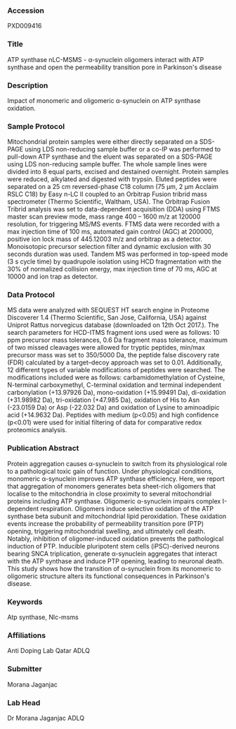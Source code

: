 ### Accession
PXD009416

### Title
ATP synthase nLC-MSMS -  α-synuclein oligomers interact with ATP synthase and open the permeability transition pore in Parkinson's disease

### Description
Impact of monomeric and oligomeric α-synuclein on ATP synthase oxidation.

### Sample Protocol
Mitochondrial protein samples were either directly separated on a SDS-PAGE using LDS non-reducing sample buffer or a co-IP was performed to pull-down ATP synthase and the eluent was separated on a SDS-PAGE using LDS non-reducing sample buffer. The whole sample lines were divided into 8 equal parts, excised and destained overnight. Protein samples were reduced, alkylated and digested with trypsin. Eluted peptides were separated on a 25 cm reversed-phase C18 column (75 µm, 2 µm Acclaim RSLC C18) by Easy n-LC II coupled to an Orbitrap Fusion tribrid mass spectrometer (Thermo Scientific, Waltham, USA). The Orbitrap Fusion Tribrid analysis was set to data-dependent acquisition (DDA) using FTMS master scan preview mode, mass range 400 – 1600 m/z at 120000 resolution, for triggering MS/MS events. FTMS data were recorded with a max injection time of 100 ms, automated gain control (AGC) at 200000, positive ion lock mass of 445.12003 m/z and orbitrap as a detector. Monoisotopic precursor selection filter and dynamic exclusion with 30 seconds duration was used. Tandem MS was performed in top-speed mode (3 s cycle time) by quadrupole isolation using HCD fragmentation with the 30% of normalized collision energy, max injection time of 70 ms, AGC at 10000 and ion trap as detector.

### Data Protocol
MS data were analyzed with SEQUEST HT search engine in Proteome Discoverer 1.4 (Thermo Scientific, San Jose, California, USA) against Uniprot Rattus norvegicus database (downloaded on 12th Oct 2017.). The search parameters for HCD-ITMS fragment ions used were as follows: 10 ppm precursor mass tolerances, 0.6 Da fragment mass tolerance, maximum of two missed cleavages were allowed for tryptic peptides, min/max precursor mass was set to 350/5000 Da, the peptide false discovery rate (FDR) calculated by a target–decoy approach was set to 0.01. Additionally, 12 different types of variable modifications of peptides were searched. The modifications included were as follows: carbamidomethylation of Cysteine, N-terminal carboxymethyl, C-terminal oxidation and terminal independent carbonylation (+13.97926 Da), mono-oxidation (+15.99491 Da), di-oxidation (+31.98982 Da), tri-oxidation (+47.985 Da), oxidation of His to Asn (-23.0159 Da) or Asp (-22.032 Da) and oxidation of Lysine to aminoadipic acid (+14.9632 Da). Peptides with medium (p<0.05) and high confidence (p<0.01) were used for initial filtering of data for comparative redox proteomics analysis.

### Publication Abstract
Protein aggregation causes &#x3b1;-synuclein to switch from its physiological role to a pathological toxic gain of function. Under physiological conditions, monomeric &#x3b1;-synuclein improves ATP synthase efficiency. Here, we report that aggregation of monomers generates beta sheet-rich oligomers that localise to the mitochondria in close proximity to several mitochondrial proteins including ATP synthase. Oligomeric &#x3b1;-synuclein impairs complex I-dependent respiration. Oligomers induce selective oxidation of the ATP synthase beta subunit and mitochondrial lipid peroxidation. These oxidation events increase the probability of permeability transition pore (PTP) opening, triggering mitochondrial swelling, and ultimately cell death. Notably, inhibition of oligomer-induced oxidation prevents the pathological induction of PTP. Inducible pluripotent stem cells (iPSC)-derived neurons bearing SNCA triplication, generate &#x3b1;-synuclein aggregates that interact with the ATP synthase and induce PTP opening, leading to neuronal death. This study shows how the transition of &#x3b1;-synuclein from its monomeric to oligomeric structure alters its functional consequences in Parkinson's disease.

### Keywords
Atp synthase, Nlc-msms

### Affiliations
Anti Doping Lab Qatar
ADLQ

### Submitter
Morana Jaganjac

### Lab Head
Dr Morana Jaganjac
ADLQ



